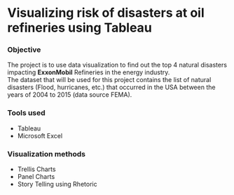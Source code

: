 # Visualizing risk of disasters at oil refineries using Tableau
<h3>Objective</h3> 
<p>The project is to use data visualization to find out the top 4 natural disasters impacting <b>ExxonMobil</b> Refineries in the energy industry. </br> The dataset that will be used for this project contains the list of natural disasters (Flood, hurricanes, etc.) that occurred in the USA between the years of 2004 to 2015 (data source FEMA).</p>

<h3>Tools used</h3>
<ul>
  <li>Tableau</li>
  <li>Microsoft Excel</li>
</ul>

<h3>Visualization methods</h3>
<ul>
  <li>Trellis Charts</li>
  <li>Panel Charts</li>
  <li>Story Telling using Rhetoric</li>
</ul>
